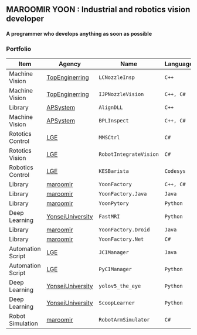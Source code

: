 ## MAROOMIR YOON : Industrial and robotics vision developer

#### A programmer who develops anything as soon as possible

### Portfolio

Item               | Agency                | Name                  | Language         | Release             | Status
-----------------------|-----------------------|-----------------------|-----------------------|-----------------------|-----------------------|
Machine Vision    | [TopEnginerring](http://topengnet.co.kr) | `LCNozzleInsp` | `C++` | 2015/06 | T/S |
Machine Vision    | [TopEnginerring](http://topengnet.co.kr) | `IJPNozzleVision` | `C++, C#` | 2016/09 | T/S |
Library           | [APSystem](http://www.apsystems.co.kr)   | `AlignDLL` | `C++`| 2017/11 | T/S |
Machine Vision    | [APSystem](http://www.apsystems.co.kr)   | `BPLInspect` | `C++, C#`| 2018/06 | T/S |
Rototics Control  | [LGE](https://www.lge.co.kr/)            | `MMSCtrl` | `C#`| 2020/06 | T/S |
Rototics Vision   | [LGE](https://www.lge.co.kr/)            | `RobotIntegrateVision` | `C#`| 2020/12 | T/S |
Robotics Control  | [LGE](https://www.lge.co.kr/)            | `KESBarista`  | `Codesys` | 2020/12 | T/S |
Library           | [maroomir](https://github.com/maroomir/) | `YoonFactory` | `C++, C#`| 2021/03 | [Public](https://github.com/maroomir/YoonFactory) |
Library           | [maroomir](https://github.com/maroomir/) | `YoonFactory.Java` | `Java`| 2021/03 | [public](https://github.com/maroomir/YoonFactory.Java) |
Library           | [maroomir](https://github.com/maroomir/) | `YoonPytory` | `Python`| 2021/04 | [public](https://github.com/maroomir/YoonPytory) |
Deep Learning     | [YonseiUniversity](https://www.yonsei.ac.kr/) | `FastMRI` | `Python` | 2021/04 | [public](https://github.com/maroomir/fastMRI) |
Library           | [maroomir](https://github.com/maroomir/) | `YoonFactory.Droid` | `Java`| 2021/05 | [public](https://github.com/maroomir/YoonFactory.Droid) |
Library           | [maroomir](https://github.com/maroomir/) | `YoonFactory.Net` | `C#`| 2021/07 | [public](https://github.com/maroomir/YoonFactory.Net) |
Automation Script | [LGE](https://www.lge.co.kr/)            | `JCIManager` | `Java` | 2021/08 | T/S
Automation Script | [LGE](https://www.lge.co.kr/)            | `PyCIManager` | `Python` | 2021/11 | T/S
Deep Learning     | [YonseiUniversity](https://www.yonsei.ac.kr/) | `yolov5_the_eye` | `Python` | 2021/12 | [public](https://github.com/maroomir/yolov5_the_eye) |
Deep Learning     | [YonseiUniversity](https://www.yonsei.ac.kr/) | `ScoopLearner` | `Python` | 2021/12 | [public](https://github.com/maroomir/ScoopLearner) |
Robot Simulation  | [maroomir](https://github.com/maroomir/) | `RobotArmSimulator` | `C#` | 2022/03 | [public](https://github.com/maroomir/RobotArmSimulator) |
